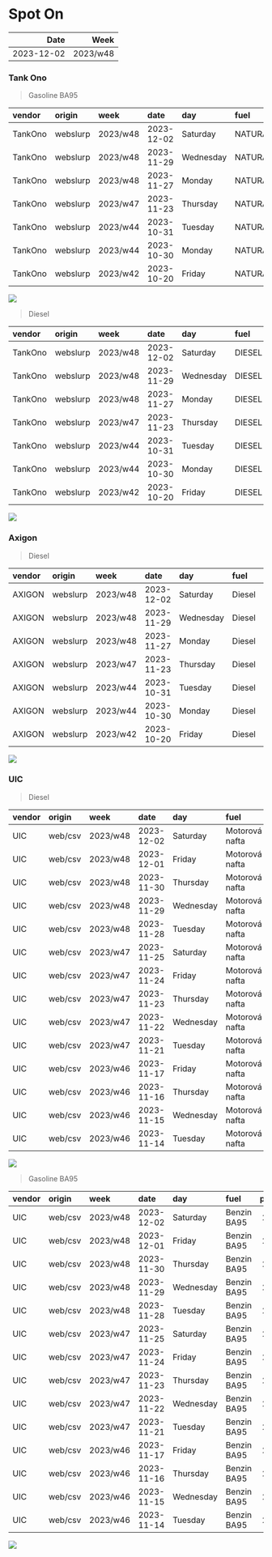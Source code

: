 Spot On
================

|       Date |     Week |
|-----------:|---------:|
| 2023-12-02 | 2023/w48 |

### Tank Ono

> Gasoline BA95

| vendor  | origin   | week     | date       | day       | fuel      | price | PriceVAT |
|:--------|:---------|:---------|:-----------|:----------|:----------|------:|---------:|
| TankOno | webslurp | 2023/w48 | 2023-12-02 | Saturday  | NATURAL95 | 28.84 |     34.9 |
| TankOno | webslurp | 2023/w48 | 2023-11-29 | Wednesday | NATURAL95 | 29.67 |     35.9 |
| TankOno | webslurp | 2023/w48 | 2023-11-27 | Monday    | NATURAL95 | 29.67 |     35.9 |
| TankOno | webslurp | 2023/w47 | 2023-11-23 | Thursday  | NATURAL95 | 30.17 |     36.5 |
| TankOno | webslurp | 2023/w44 | 2023-10-31 | Tuesday   | NATURAL95 | 30.50 |     36.9 |
| TankOno | webslurp | 2023/w44 | 2023-10-30 | Monday    | NATURAL95 | 30.50 |     36.9 |
| TankOno | webslurp | 2023/w42 | 2023-10-20 | Friday    | NATURAL95 | 30.50 |     36.9 |

<img src="SpotOn_files/figure-gfm/tono-ba95-1.png" style="display: block; margin: auto auto auto 0;" />

> Diesel

| vendor  | origin   | week     | date       | day       | fuel   | price | PriceVAT |
|:--------|:---------|:---------|:-----------|:----------|:-------|------:|---------:|
| TankOno | webslurp | 2023/w48 | 2023-12-02 | Saturday  | DIESEL | 29.67 |     35.9 |
| TankOno | webslurp | 2023/w48 | 2023-11-29 | Wednesday | DIESEL | 29.67 |     35.9 |
| TankOno | webslurp | 2023/w48 | 2023-11-27 | Monday    | DIESEL | 29.67 |     35.9 |
| TankOno | webslurp | 2023/w47 | 2023-11-23 | Thursday  | DIESEL | 30.17 |     36.5 |
| TankOno | webslurp | 2023/w44 | 2023-10-31 | Tuesday   | DIESEL | 31.32 |     37.9 |
| TankOno | webslurp | 2023/w44 | 2023-10-30 | Monday    | DIESEL | 31.32 |     37.9 |
| TankOno | webslurp | 2023/w42 | 2023-10-20 | Friday    | DIESEL | 31.32 |     37.9 |

<img src="SpotOn_files/figure-gfm/tono-diesel-1.png" style="display: block; margin: auto auto auto 0;" />

### Axigon

> Diesel

| vendor | origin   | week     | date       | day       | fuel   | price | PriceVAT |
|:-------|:---------|:---------|:-----------|:----------|:-------|------:|---------:|
| AXIGON | webslurp | 2023/w48 | 2023-12-02 | Saturday  | Diesel |  30.8 |     37.3 |
| AXIGON | webslurp | 2023/w48 | 2023-11-29 | Wednesday | Diesel |  30.8 |     37.3 |
| AXIGON | webslurp | 2023/w48 | 2023-11-27 | Monday    | Diesel |  30.8 |     37.3 |
| AXIGON | webslurp | 2023/w47 | 2023-11-23 | Thursday  | Diesel |  30.8 |     37.3 |
| AXIGON | webslurp | 2023/w44 | 2023-10-31 | Tuesday   | Diesel |  32.5 |     39.3 |
| AXIGON | webslurp | 2023/w44 | 2023-10-30 | Monday    | Diesel |  32.7 |     39.6 |
| AXIGON | webslurp | 2023/w42 | 2023-10-20 | Friday    | Diesel |  32.6 |     39.5 |

<img src="SpotOn_files/figure-gfm/axigon-diesel-1.png" style="display: block; margin: auto auto auto 0;" />

### UIC

> Diesel

| vendor | origin  | week     | date       | day       | fuel           | price | priceVAT |
|:-------|:--------|:---------|:-----------|:----------|:---------------|------:|---------:|
| UIC    | web/csv | 2023/w48 | 2023-12-02 | Saturday  | Motorová nafta |  29.1 |     35.2 |
| UIC    | web/csv | 2023/w48 | 2023-12-01 | Friday    | Motorová nafta |  29.0 |     35.1 |
| UIC    | web/csv | 2023/w48 | 2023-11-30 | Thursday  | Motorová nafta |  29.2 |     35.3 |
| UIC    | web/csv | 2023/w48 | 2023-11-29 | Wednesday | Motorová nafta |  29.3 |     35.5 |
| UIC    | web/csv | 2023/w48 | 2023-11-28 | Tuesday   | Motorová nafta |  29.3 |     35.5 |
| UIC    | web/csv | 2023/w47 | 2023-11-25 | Saturday  | Motorová nafta |  29.4 |     35.6 |
| UIC    | web/csv | 2023/w47 | 2023-11-24 | Friday    | Motorová nafta |  29.4 |     35.6 |
| UIC    | web/csv | 2023/w47 | 2023-11-23 | Thursday  | Motorová nafta |  29.4 |     35.6 |
| UIC    | web/csv | 2023/w47 | 2023-11-22 | Wednesday | Motorová nafta |  29.4 |     35.6 |
| UIC    | web/csv | 2023/w47 | 2023-11-21 | Tuesday   | Motorová nafta |  29.3 |     35.5 |
| UIC    | web/csv | 2023/w46 | 2023-11-17 | Friday    | Motorová nafta |  29.3 |     35.5 |
| UIC    | web/csv | 2023/w46 | 2023-11-16 | Thursday  | Motorová nafta |  29.4 |     35.6 |
| UIC    | web/csv | 2023/w46 | 2023-11-15 | Wednesday | Motorová nafta |  29.3 |     35.5 |
| UIC    | web/csv | 2023/w46 | 2023-11-14 | Tuesday   | Motorová nafta |  29.5 |     35.7 |

<img src="SpotOn_files/figure-gfm/uic-diesel-1.png" style="display: block; margin: auto auto auto 0;" />

> Gasoline BA95

| vendor | origin  | week     | date       | day       | fuel        | price | priceVAT |
|:-------|:--------|:---------|:-----------|:----------|:------------|------:|---------:|
| UIC    | web/csv | 2023/w48 | 2023-12-02 | Saturday  | Benzin BA95 |  28.6 |     34.6 |
| UIC    | web/csv | 2023/w48 | 2023-12-01 | Friday    | Benzin BA95 |  28.5 |     34.5 |
| UIC    | web/csv | 2023/w48 | 2023-11-30 | Thursday  | Benzin BA95 |  28.7 |     34.7 |
| UIC    | web/csv | 2023/w48 | 2023-11-29 | Wednesday | Benzin BA95 |  28.8 |     34.8 |
| UIC    | web/csv | 2023/w48 | 2023-11-28 | Tuesday   | Benzin BA95 |  28.6 |     34.6 |
| UIC    | web/csv | 2023/w47 | 2023-11-25 | Saturday  | Benzin BA95 |  28.8 |     34.8 |
| UIC    | web/csv | 2023/w47 | 2023-11-24 | Friday    | Benzin BA95 |  28.6 |     34.6 |
| UIC    | web/csv | 2023/w47 | 2023-11-23 | Thursday  | Benzin BA95 |  28.7 |     34.7 |
| UIC    | web/csv | 2023/w47 | 2023-11-22 | Wednesday | Benzin BA95 |  28.9 |     35.0 |
| UIC    | web/csv | 2023/w47 | 2023-11-21 | Tuesday   | Benzin BA95 |  29.0 |     35.1 |
| UIC    | web/csv | 2023/w46 | 2023-11-17 | Friday    | Benzin BA95 |  29.2 |     35.3 |
| UIC    | web/csv | 2023/w46 | 2023-11-16 | Thursday  | Benzin BA95 |  29.5 |     35.7 |
| UIC    | web/csv | 2023/w46 | 2023-11-15 | Wednesday | Benzin BA95 |  29.5 |     35.7 |
| UIC    | web/csv | 2023/w46 | 2023-11-14 | Tuesday   | Benzin BA95 |  29.5 |     35.7 |

<img src="SpotOn_files/figure-gfm/uic-ba95-1.png" style="display: block; margin: auto auto auto 0;" />
